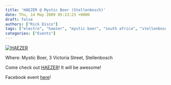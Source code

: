 ```yaml
---
title: 'HAEZER @ Mystic Boer (Stellenbosch)'
date: Thu, 14 May 2009 05:23:23 +0000
draft: false
authors: ["Rick Disco"]
tags: ["electro", "haezer", "mystic boer", "south africa", "stellenbosch"]
categories: ["Events"]
---
```


[![HAEZER](/wp-content/uploads/2009/04/haezer-street-300x200.jpg "HAEZER")](/wp-content/uploads/2009/04/haezer-street.jpg)

Where: Mystic Boer, 3 Victoria Street, Stellenbosch

Come check out [HAEZER](/artists/haezer "HAEZER")! It will be awesome!

Facebook event [here](http://www.facebook.com/event.php?eid=82680003943 "Facebook Event")!